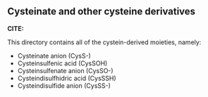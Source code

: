 ## Cysteinate and other cysteine derivatives

__CITE:__

This directory contains all of the cystein-derived moieties, namely:

* Cysteinate anion (CysS-)
* Cysteinsulfenic acid (CysSOH)
* Cysteinsulfenate anion (CysSO-)
* Cysteindisulfhidric acid (CysSSH)
* Cysteindisulfide anion (CysSS-)
